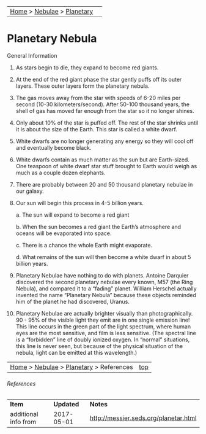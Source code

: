 |    |    |
|:---|---:|
|[Home](/notes/#object-notes) > [Nebulae](/notes/#nebulae) > [Planetary](../!planetary-nebulae-info) |  |

# Planetary Nebula 
General Information

1.	As stars begin to die, they expand to become red giants.
   
2.	At the end of the red giant phase the star gently puffs off its outer layers.  These outer layers form the planetary nebula.

3.	The gas moves away from the star with speeds of 6-20 miles per second (10-30 kilometers/second).  After 50-100 thousand years, the shell of gas has moved far enough from the star so it no longer shines.

4.	Only about 10% of the star is puffed off.  The rest of the star shrinks until it is about the size of the Earth.  This star is called a white dwarf.

5.	White dwarfs are no longer generating any energy so they will cool off and eventually become black.

6.	White dwarfs contain as much matter as the sun but are Earth-sized.  One teaspoon of white dwarf star stuff brought to Earth would weigh as much as a couple dozen elephants.

7.	There are probably between 20 and 50 thousand planetary nebulae in our galaxy.

8.	Our sun will begin this process in 4-5 billion years.

    a.	The sun will expand to become a red giant

    b.	When the sun becomes a red giant the Earth’s atmosphere and oceans will be evaporated into space.

    c.	There is a chance the whole Earth might evaporate.

    d.	What remains of the sun will then become a white dwarf in about 5 billion years.

9.	Planetary Nebulae have nothing to do with planets.  Antoine Darquier discovered the second planetary nebulae every known, M57 (the Ring Nebula), and compared it to a “fading” planet.  William Herschel actually invented the name “Planetary Nebula” because these objects reminded him of the planet he had discovered, Uranus.

10.	Planetary Nebulae are actually brighter visually than photographically.  90 - 95% of the visible light they emit are in one single emission line!  This line occurs in the green part of the light spectrum, where human eyes are the most sensitive, and film is less sensitive. (The spectral line is a “forbidden” line of doubly ionized oxygen.  In “normal” situations, this line is never seen, but because of the physical situation of the nebula, light can be emitted at this wavelength.)

|    |    |
|:---|---:|
|[Home](/notes/#object-notes) > [Nebulae](/notes/#nebulae) > [Planetary](../!planetary-nebulae-info) > References | [top](#planetary-nebulae) |

###### References
|   |   |   |
|---|---|---|
|**Item**|**Updated**|**Notes**|
|additional info from|2017-05-01|<http://messier.seds.org/planetar.html>|
